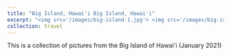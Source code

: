 ```yaml
---
title: "Big Island, Hawai'i Big Island, Hawai'i"
excerpt: "<img src='/images/big-island-1.jpg'> <img src='/images/big-island-1.jpg'>"
collection: travel
---
```


This is a collection of pictures from the Big Island of Hawai'i (January 2021)